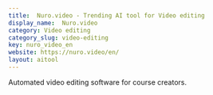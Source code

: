 ```yaml
---
title:  Nuro.video - Trending AI tool for Video editing
display_name:  Nuro.video
category: Video editing
category_slug: video-editing
key: nuro_video_en
website: https://nuro.video/en/
layout: aitool
---
```


Automated video editing software for course creators.
